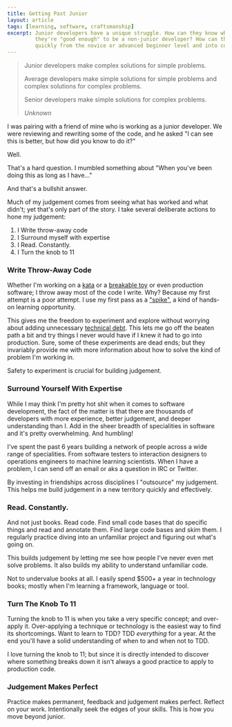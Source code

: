 ```yaml
---
title: Getting Past Junior
layout: article
tags: [learning, software, craftsmanship]
excerpt: Junior developers have a unique struggle. How can they know when
         they're "good enough" to be a non-junior developer? How can they move
         quickly from the novice or advanced beginner level and into competent?
---
```


<blockquote>
<p>Junior developers make complex solutions for simple problems.</p>

<p>Average developers make simple solutions for simple problems and complex
solutions for complex problems.</p>

<p>Senior developers make simple solutions for complex problems.</p>

<footer>
<cite>Unknown</cite>
</footer></blockquote>

I was pairing with a friend of mine who is working as a junior developer. We
were reviewing and rewriting some of the code, and he asked "I can see this is
better, but how did you know to do it?"

Well.

That's a hard question. I mumbled something about "When you've been doing
this as long as I have..."

And that's a bullshit answer.

Much of my judgement comes from seeing what has worked and what didn't; yet
that's only part of the story. I take several deliberate actions to hone my
judgement:

1. I Write throw-away code
1. I Surround myself with expertise
1. I Read. Constantly.
1. I Turn the knob to 11


### Write Throw-Away Code

Whether I'm working on a
[kata](http://codekata.com/kata/codekata-how-it-started/) or a [breakable
toy](http://chimera.labs.oreilly.com/books/1234000001813/ch05.html#breakable_toys)
or even production software; I throw away most of the code I write. Why? Because
my first attempt is a poor attempt. I use my first pass as a
["spike"](http://www.extremeprogramming.org/rules/spike.html), a kind of
hands-on learning opportunity.

This gives me the freedom to experiment and explore without worrying about
adding unnecessary [technical
debt](https://en.wikipedia.org/wiki/Technical_debt). This lets me go off the
beaten path a bit and try things I never would have if I knew it had to go into
production. Sure, some of these experiments are dead ends; but they invariably
provide me with more information about how to solve the kind of problem I'm
working in.

Safety to experiment is crucial for building judgement.

### Surround Yourself With Expertise

While I may think I'm pretty hot shit when it comes to software development, the
fact of the matter is that there are thousands of developers with more experience,
better judgement, and deeper understanding than I. Add in the sheer breadth of
specialities in software and it's pretty overwhelming. And humbling!

I've spent the past 6 years building a network of people across a wide range of
specialities. From software testers to interaction designers to operations
engineers to machine learning scientists. When I have a problem, I can send off
an email or aks a question in IRC or Twitter.

By investing in friendships across disciplines I "outsource" my judgement. This
helps me build judgement in a new territory quickly and effectively.

### Read. Constantly.

And not just books. Read code. Find small code bases that do specific things and
read and annotate them. Find large code bases and skim them. I regularly
practice diving into an unfamiliar project and figuring out what's going on.

This builds judgement by letting me see how people I've never even met solve
problems. It also builds my ability to understand unfamiliar code.

Not to undervalue books at all. I easily spend $500+ a year in technology books;
mostly when I'm learning a framework, language or tool.

### Turn The Knob To 11

Turning the knob to 11 is when you take a very specific concept; and over-apply
it. Over-applying a technique or technology is the easiest way to find its
shortcomings. Want to learn to TDD? TDD *everything* for a year. At the end
you'll have a solid understanding of when to and when not to TDD.

I love turning the knob to 11; but since it is directly intended to discover
where something breaks down it isn't always a good practice to apply to
production code.

### Judgement Makes Perfect

Practice makes permanent, feedback and judgement makes perfect. Reflect on
your work. Intentionally seek the edges of your skills. This is how you move
beyond junior.
